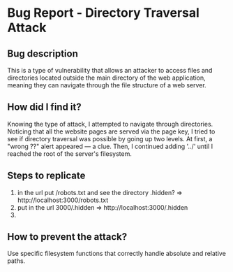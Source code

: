 # Bug Report - Directory Traversal Attack

##  Bug description

This is a type of vulnerability that allows an attacker to access files and directories located outside the main directory of the web application, meaning they can navigate through the file structure of a web server.

## How did I find it?

Knowing the type of attack, I attempted to navigate through directories. Noticing that all the website pages are served via the page key, I tried to see if directory traversal was possible by going up two levels. At first, a "wrong ??" alert appeared — a clue. Then, I continued adding '../' until I reached the root of the server's filesystem.


## Steps to replicate

1. in the url put /robots.txt and see the directory .hidden? => http://localhost:3000/robots.txt
2. put in the url 3000/.hidden => http://localhost:3000/.hidden
3. 

## How to prevent the attack?

Use specific filesystem functions that correctly handle absolute and relative paths.
